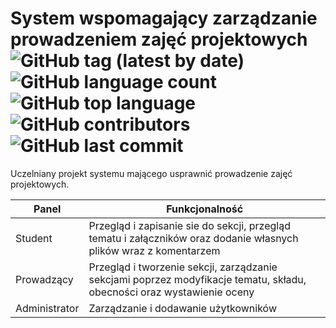 # System wspomagający zarządzanie prowadzeniem zajęć projektowych ![GitHub tag (latest by date)](https://img.shields.io/github/v/tag/PawelNowak1/projektBD2) ![GitHub language count](https://img.shields.io/github/languages/count/PawelNowak1/projektBD2) ![GitHub top language](https://img.shields.io/github/languages/top/PawelNowak1/projektBD2) ![GitHub contributors](https://img.shields.io/github/contributors/PawelNowak1/projektBD2) ![GitHub last commit](https://img.shields.io/github/last-commit/PawelNowak1/projektBD2)
  
Uczelniany projekt systemu mającego usprawnić prowadzenie zajęć projektowych.

|Panel| Funkcjonalność |
|---|---|
|Student | Przegląd i zapisanie sie do sekcji, przegląd tematu i załączników oraz dodanie własnych plików wraz z komentarzem |
| Prowadzący | Przegląd i tworzenie sekcji, zarządzanie sekcjami poprzez modyfikacje tematu, składu, obecności oraz wystawienie oceny |
| Administrator | Zarządzanie i dodawanie użytkowników |
